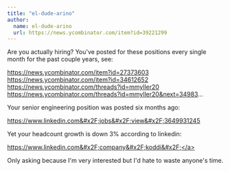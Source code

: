 ```yaml
---
title: "el-dude-arino"
author:
  name: el-dude-arino
  url: https://news.ycombinator.com/item?id=39221299
---
```

Are you actually hiring? You&#x27;ve posted for these positions every single month for the past couple years, see:

<a href="https:&#x2F;&#x2F;news.ycombinator.com&#x2F;item?id=27373603">https:&#x2F;&#x2F;news.ycombinator.com&#x2F;item?id=27373603</a> <a href="https:&#x2F;&#x2F;news.ycombinator.com&#x2F;item?id=34612652">https:&#x2F;&#x2F;news.ycombinator.com&#x2F;item?id=34612652</a> <a href="https:&#x2F;&#x2F;news.ycombinator.com&#x2F;threads?id=mmyller20">https:&#x2F;&#x2F;news.ycombinator.com&#x2F;threads?id=mmyller20</a> <a href="https:&#x2F;&#x2F;news.ycombinator.com&#x2F;threads?id=mmyller20&amp;next=34983">https:&#x2F;&#x2F;news.ycombinator.com&#x2F;threads?id=mmyller20&amp;next=34983</a>...

Your senior engineering position was posted six months ago:

<a href="https:&#x2F;&#x2F;www.linkedin.com&#x2F;jobs&#x2F;view&#x2F;3649931245" rel="nofollow">https:&#x2F;&#x2F;www.linkedin.com&#x2F;jobs&#x2F;view&#x2F;3649931245</a>

Yet your headcount growth is down 3% according to linkedin:

<a href="https:&#x2F;&#x2F;www.linkedin.com&#x2F;company&#x2F;koddi&#x2F;" rel="nofollow">https:&#x2F;&#x2F;www.linkedin.com&#x2F;company&#x2F;koddi&#x2F;</a>

Only asking because I&#x27;m very interested but I&#x27;d hate to waste anyone&#x27;s time.
